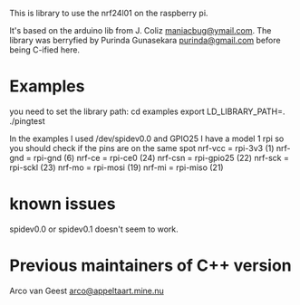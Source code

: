 This is library to use the nrf24l01 on the raspberry pi.

It's based on the arduino lib from J. Coliz <maniacbug@ymail.com>.
The library was berryfied by Purinda Gunasekara <purinda@gmail.com> before being C-ified here.

Examples
========
you need to set the library path:
cd examples
export LD_LIBRARY_PATH=.
./pingtest

In the examples I used /dev/spidev0.0 and GPIO25
I have a model 1 rpi so you should check if the pins are on the same spot
nrf-vcc = rpi-3v3 (1)
nrf-gnd = rpi-gnd (6)
nrf-ce =  rpi-ce0 (24)
nrf-csn = rpi-gpio25 (22)
nrf-sck = rpi-sckl (23)
nrf-mo = rpi-mosi (19)
nrf-mi = rpi-miso (21)

known issues
============
spidev0.0 or spidev0.1 doesn't seem to work. 

Previous maintainers of C++ version
=======
Arco van Geest <arco@appeltaart.mine.nu>

